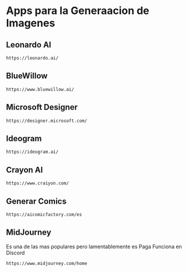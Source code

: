 
# Apps para la Generaacion de Imagenes

## Leonardo AI

    https://leonardo.ai/

## BlueWillow

    https://www.bluewillow.ai/

## Microsoft Designer

    https://designer.microsoft.com/


## Ideogram

    https://ideogram.ai/

## Crayon AI

    https://www.craiyon.com/

## Generar Comics

    https://aicomicfactory.com/es

## MidJourney

Es una de las mas populares pero lamentablemente es Paga
Funciona en Discord

    https://www.midjourney.com/home